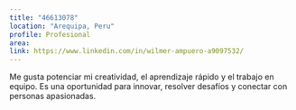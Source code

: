 ```yaml
---
title: "46613078"
location: "Arequipa, Peru"
profile: Profesional
area: 
link: https://www.linkedin.com/in/wilmer-ampuero-a9097532/
---
```


Me gusta potenciar mi creatividad, el aprendizaje rápido y el trabajo en equipo. Es una oportunidad para innovar, resolver desafíos y conectar con personas apasionadas.